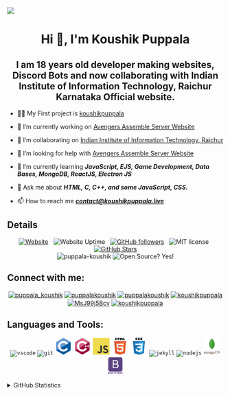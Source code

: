 <img src="https://capsule-render.vercel.app/api?type=waving&color=gradient&height=200&section=header&text=𝑲𝒐𝒖𝒔𝒉𝒊𝒌%20𝑷𝒖𝒑𝒑𝒂𝒍𝒂&fontSize=80&fontAlignY=35&animation=twinkling&fontColor=gradient" />
<h1 align="center">Hi 👋, I'm Koushik Puppala</h1>
<h2 align="center">I am 18 years old developer making websites, Discord Bots and now collaborating with Indian Institute of Information Technology, Raichur Karnataka Official website.</h2>

- 👨‍💻 My First project is [koushikpuppala](https://koushikpuppala.live)

- 🔭 I’m currently working on [Avengers Assemble Server Website](https://avengers-assemble.tech)

- 👯 I’m collaborating on [Indian Institute of Information Technology, Raichur](https://iiitr.ac.in/)

- 🤝 I’m looking for help with [Avengers Assemble Server Website](https://github.com/puppala-koushik/Avengers)

- 🌱 I’m currently learning ***JavaScript, EJS, Game Development, Data Bases, MongoDB, ReactJS, Electron JS***

- 💬 Ask me about ***HTML, C, C++, and some JavaScript, CSS.***

- 📫 How to reach me ***contact@koushikpuppala.live***


<h2 align="left">Details</h2>
<p align="center">
<a href="http://koushikpuppala.live"><img alt="Website" src="https://img.shields.io/website?style=social&url=https%3A%2F%2Fkoushikpuppala.live" /></a> &nbsp;
<img alt="Website Uptime" src="https://img.shields.io/uptimerobot/ratio/m787304452-a092fc16db28ac06a0c01825?style=social"> &nbsp;
<a href="https://github.com/koushikpuppala?tab=followers"><img alt="GitHub followers" src="https://img.shields.io/github/followers/puppala-koushik.svg?style=social&label=Follow" /></a> &nbsp;
<img alt="MIT license" src="https://img.shields.io/badge/License-MIT-blue.svg?style=social" /> &nbsp;
<a href="https://github.com/koushikpuppala?tab=stars"><img alt="GitHub Stars" src="https://img.shields.io/github/stars/puppala-koushik?affiliations=OWNER%2CCOLLABORATOR%2CORGANIZATION_MEMBER&style=social" /></a>
<br />
<img src="https://komarev.com/ghpvc/?username=puppala-koushik&label=Profile%20views&color=0e75b6&style=flat" alt="puppala-koushik" />
<img src="https://badgen.net/badge/Open%20Source%20%3F/Yes%21/blue?icon=github" alt="Open Source? Yes!">
</p>

<h2 align="left">Connect with me:</h2>
<p align="center">
<a href="https://twitter.com/puppala_koushik" target="blank"><img align="center" src="https://img.icons8.com/nolan/64/twitter-circled.png" alt="puppala_koushik" width="40" /></a>
<a href="https://linkedin.com/in/puppalakoushik" target="blank"><img align="center" src="https://img.icons8.com/nolan/64/linkedin-circled.png" alt="puppalakoushik" width="40" /></a>
<a href="https://fb.com/puppalakoushik" target="blank"><img align="center" src="https://img.icons8.com/nolan/64/facebook-circled.png" alt="puppalakoushik" width="40" /></a>
<a href="https://instagram.com/koushikpuppala" target="blank"><img align="center" src="https://img.icons8.com/nolan/64/instagram-new.png" alt="koushikpuppala" width="40" /></a>
<a href="https://discord.gg/MsJ99j5Bcv" target="blank"><img align="center" src="https://img.icons8.com/nolan/64/discord-new-logo.png" alt="MsJ99j5Bcv" width="40" /></a>
<a href="mailto:contact@koushikpuppala.live"><img align="center" src="https://img.icons8.com/nolan/64/secured-letter.png" alt="koushikpuppala" width="40" /></a>
</p>

<h2 align="left">Languages and Tools:</h2>
<p align="center">
<code><img src="https://img.icons8.com/nolan/64/visual-studio-code-2019.png" alt="vscode" width="40" height="40"/></code>
<code><img src="https://www.vectorlogo.zone/logos/git-scm/git-scm-icon.svg" alt="git" width="40" height="40"/></code>
<code><img src="https://raw.githubusercontent.com/devicons/devicon/master/icons/c/c-original.svg" alt="c" width="40" height="40"/></code>
<code><img src="https://raw.githubusercontent.com/devicons/devicon/master/icons/cplusplus/cplusplus-original.svg" alt="c++" width="40" height="40"/></code>
<code><img src="https://raw.githubusercontent.com/devicons/devicon/master/icons/javascript/javascript-original.svg" alt="javascript" width="40" height="40"/></code>
<code><img src="https://raw.githubusercontent.com/devicons/devicon/master/icons/html5/html5-original-wordmark.svg" alt="html5" width="40" height="40"/></code>
<code><img src="https://raw.githubusercontent.com/devicons/devicon/master/icons/css3/css3-original-wordmark.svg" alt="css3" width="40" height="40"/></code>
<code><img src="https://www.vectorlogo.zone/logos/jekyllrb/jekyllrb-icon.svg" alt="jekyll" width="40" height="40"/></code>
<code><img src="https://img.icons8.com/windows/64/26e07f/nodejs.png" alt="nodejs" width="40" height="40"/></code>
<code><img src="https://raw.githubusercontent.com/devicons/devicon/master/icons/mongodb/mongodb-original-wordmark.svg" alt="mongodb" width="40" height="40"/></code>
<code><img src="https://raw.githubusercontent.com/devicons/devicon/master/icons/bootstrap/bootstrap-plain-wordmark.svg" alt="bootstrap" width="40" height="40"/></code>
</p>

<details>
<summary>GitHub Statistics
</summary>
<br />
<p align="center">
<img src="https://github-profile-trophy.vercel.app/?username=koushikpuppala&row=1&theme=juicyfresh" alt="puppala-koushik" /><br />
<img src="https://github-readme-stats.vercel.app/api/top-langs?username=koushikpuppala&show_icons=true&locale=en&layout=compact&theme=blue-green" alt="puppala-koushik" /><br />
<img src="https://github-readme-stats.vercel.app/api?username=koushikpuppala&show_icons=true&locale=en&layout=compact&theme=blue-green" alt="puppala-koushik" /><br />
<img src="https://github-readme-streak-stats.herokuapp.com/?user=koushikpuppala&theme=blue-green" alt="puppala-koushik" />
</p>

</details>
